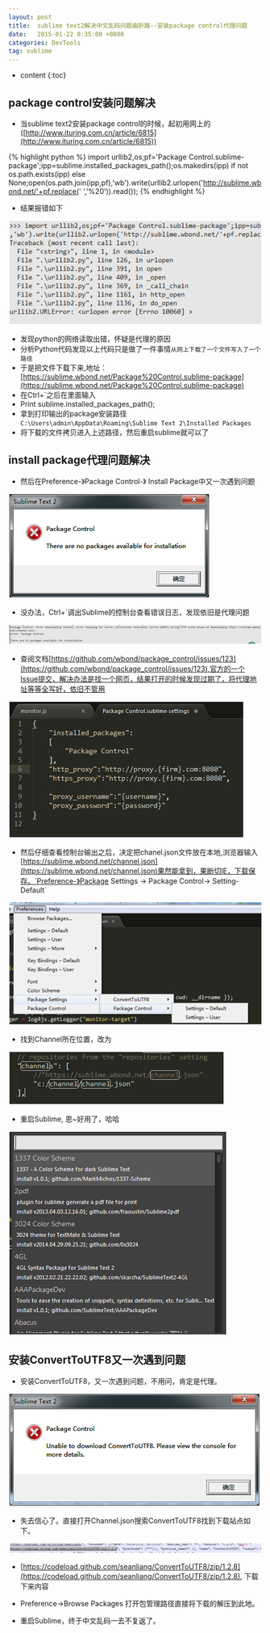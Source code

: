 ```yaml
---
layout: post
title:  sublime text2解决中文乱码问题曲折路--安装package control代理问题
date:   2015-01-22 0:35:00 +0800
categories: DevTools
tag: sublime
---
```


* content
{:toc}


package control安装问题解决
----------------------------------

* 当sublime text2安装package control的时候，起初用网上的([http://www.ituring.com.cn/article/6815](http://www.ituring.com.cn/article/6815))

{% highlight python %}
import urllib2,os;pf='Package Control.sublime-package';ipp=sublime.installed_packages_path();os.makedirs(ipp) if not os.path.exists(ipp) else None;open(os.path.join(ipp,pf),'wb').write(urllib2.urlopen('http://sublime.wbond.net/'+pf.replace(' ','%20')).read());
{% endhighlight %}

* 结果报错如下

![install_package_control_proxy_problem](/styles/images/blog/blobs/sublime_text2_package_control_problems/1_install_package_control_proxy_problem.png)

* 发现python的网络读取出错，怀疑是代理的原因
* 分析Python代码发现以上代码只是做了一件事情`从网上下载了一个文件写入了一个路径`
* 于是把文件下载下来,地址：[https://sublime.wbond.net/Package%20Control.sublime-package](https://sublime.wbond.net/Package%20Control.sublime-package)
* 在Ctrl+`之后在里面输入
* Print sublime.installed_packages_path();
* 拿到打印输出的package安装路径`C:\Users\admin\AppData\Roaming\Sublime Text 2\Installed Packages`
* 将下载的文件拷贝进入上述路径，然后重启sublime就可以了

install package代理问题解决
----------------------------------

* 然后在Preference-》Package Control-》 Install Package中又一次遇到问题

![2_install_packages_pop_problems](/styles/images/blog/blobs/sublime_text2_package_control_problems/2_install_packages_pop_problems.png)

* 没办法，Ctrl+`调出Sublime的控制台查看错误日志，发现依旧是代理问题

![3_install_packages_pop_problems_log](/styles/images/blog/blobs/sublime_text2_package_control_problems/3_install_packages_pop_problems_log.png)

* 查阅文档[https://github.com/wbond/package_control/issues/123](https://github.com/wbond/package_control/issues/123),官方的一个Issue提交，解决办法是找一个网页，结果打开的时候发现过期了，将代理地址等等全写好，依旧不管用

![4_proxy_configuration](/styles/images/blog/blobs/sublime_text2_package_control_problems/4_proxy_configuration.png)

* 然后仔细查看控制台输出之后，决定把chanel.json文件放在本地,浏览器输入[https://sublime.wbond.net/channel.json](https://sublime.wbond.net/channel.json)果然能拿到，果断切IE，下载保存。`Preference-》Package Settings -> Package Control-> Setting-Default`

![5_download_chanel_json_setting](/styles/images/blog/blobs/sublime_text2_package_control_problems/5_download_chanel_json_setting.png)

* 找到Channel所在位置，改为

![6_download_chanel_json_location](/styles/images/blog/blobs/sublime_text2_package_control_problems/6_download_chanel_json_location.png)

* 重启Sublime, 恩~好用了，哈哈

![7_package_control_open](/styles/images/blog/blobs/sublime_text2_package_control_problems/7_package_control_open.png)

安装ConvertToUTF8又一次遇到问题
-----------------------------------------

* 安装ConvertToUTF8，又一次遇到问题，不用问，肯定是代理。

![8_convert_to_utf8_problem](/styles/images/blog/blobs/sublime_text2_package_control_problems/8_convert_to_utf8_problem.png)

* 失去信心了。直接打开Channel.json搜索ConvertToUTF8找到下载站点如下。

![9_convert_to_utf8_download_site](/styles/images/blog/blobs/sublime_text2_package_control_problems/9_convert_to_utf8_download_site.png)

* [https://codeload.github.com/seanliang/ConvertToUTF8/zip/1.2.8](https://codeload.github.com/seanliang/ConvertToUTF8/zip/1.2.8), 下载下来内容

* Preference->Browse Packages 打开包管理路径直接将下载的解压到此地。

* 重启Sublime，终于中文乱码一去不复返了。
